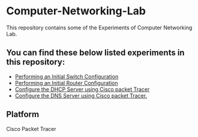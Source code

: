 # **Computer-Networking-Lab**

This repository contains some of the Experiments of Computer Networking Lab.

## **You can find these below listed experiments in this repository:**

- [Performing an Initial Switch Configuration](https://github.com/ayushi424/Computer-Networking-Lab/tree/main/Initial%20Switch%20Configuration)
- [Performing an Initial Router Configuration](https://github.com/ayushi424/Computer-Networking-Lab/tree/main/Initial%20Router%20Configuration)
- [Configure the DHCP Server using Cisco packet Tracer]()
- [Configure the DNS Server using Cisco packet Tracer.]()

## **Platform**

Cisco Packet Tracer



